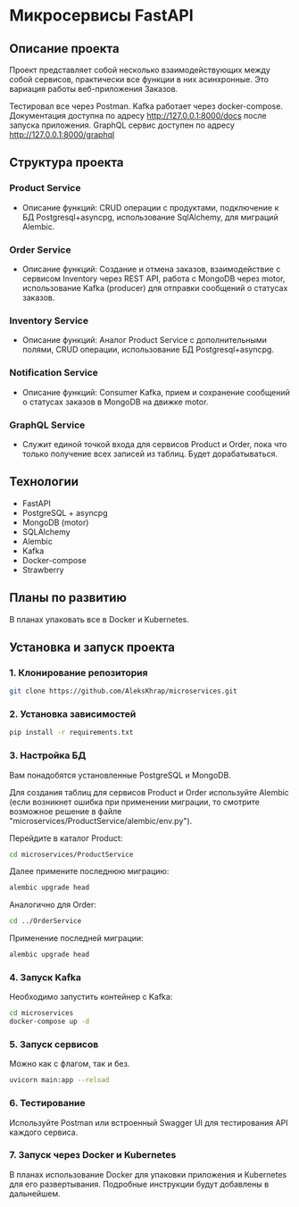 # Микросервисы FastAPI
## Описание проекта
Проект представляет собой несколько взаимодействующих между собой сервисов, практически все функции в них асинхронные.
Это вариация работы веб-приложения Заказов.

Тестировал все через Postman. Kafka работает через docker-compose. Документация доступна по адресу
http://127.0.0.1:8000/docs после запуска приложения. GraphQL сервис доступен по адресу http://127.0.0.1:8000/graphql

## Структура проекта
### Product Service
- Описание функций: CRUD операции с продуктами, подключение к БД Postgresql+asyncpg, 
использование SqlAlchemy, для миграций Alembic.
  
### Order Service
- Описание функций: Создание и отмена заказов, взаимодействие с сервисом Inventory через REST API, 
работа с MongoDB через motor, использование Kafka (producer) для отправки сообщений о статусах заказов.
  
### Inventory Service
- Описание функций: Аналог Product Service с дополнительными полями, CRUD операции, 
использование БД Postgresql+asyncpg.

### Notification Service
- Описание функций: Consumer Kafka, прием и сохранение сообщений о статусах заказов в MongoDB на движке motor.

### GraphQL Service
- Служит единой точкой входа для сервисов Product и Order, пока что только получение всех записей из таблиц. 
Будет дорабатываться.

## Технологии
- FastAPI
- PostgreSQL + asyncpg
- MongoDB (motor)
- SQLAlchemy
- Alembic
- Kafka
- Docker-compose
- Strawberry

## Планы по развитию
В планах упаковать все в Docker и Kubernetes.

## Установка и запуск проекта
### 1. Клонирование репозитория

```bash
git clone https://github.com/AleksKhrap/microservices.git
```

### 2. Установка зависимостей

```bash
pip install -r requirements.txt
```

### 3. Настройка БД
Вам понадобятся установленные PostgreSQL и MongoDB.

Для создания таблиц для сервисов Product и Order используйте Alembic 
(если возникнет ошибка при применении миграции, то смотрите возможное решение в файле 
"microservices/ProductService/alembic/env.py").

Перейдите в каталог Product:
```bash
cd microservices/ProductService
```

Далее примените последнюю миграцию:
```bash
alembic upgrade head
```

Аналогично для Order:
```bash
cd ../OrderService
```

Применение последней миграции:
```bash
alembic upgrade head
```

### 4. Запуск Kafka

Необходимо запустить контейнер с Kafka:
```bash
cd microservices
docker-compose up -d
```

### 5. Запуск сервисов

Можно как с флагом, так и без.
```bash
uvicorn main:app --reload 
```

### 6. Тестирование

Используйте Postman или встроенный Swagger UI для тестирования API каждого сервиса.

### 7. Запуск через Docker и Kubernetes

В планах использование Docker для упаковки приложения и Kubernetes для его развертывания. 
Подробные инструкции будут добавлены в дальнейшем.